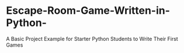 # Escape-Room-Game-Written-in-Python-
A Basic Project Example for Starter Python Students to Write Their First Games
